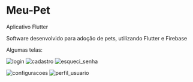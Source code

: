 # Meu-Pet
Aplicativo Flutter

Software desenvolvido para adoção de pets, utilizando Flutter e Firebase

Algumas telas:

![login](https://user-images.githubusercontent.com/26170686/156679007-3540c371-5c3e-4607-a977-6166f8c2ac52.png)
![cadastro](https://user-images.githubusercontent.com/26170686/156679063-20d1cca3-7daf-4676-95aa-d5340e2158f1.png)
![esqueci_senha](https://user-images.githubusercontent.com/26170686/156679077-cff1f915-f12e-4142-bd92-af2b2abe39ea.png)

![configuracoes](https://user-images.githubusercontent.com/26170686/156679105-be86467b-a264-4102-a2e3-21247e1ca3b7.png)
![perfil_usuario](https://user-images.githubusercontent.com/26170686/156679110-f71f3707-2011-416f-abb4-90216ec32b76.png)
